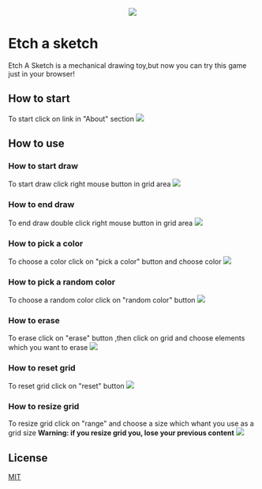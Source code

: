 <p align="center">
    <img src="https://github.com/andreyoch/readme_practice/blob/main/logo.png">
  </a>


# Etch a sketch

Etch A Sketch is a mechanical drawing toy,but now you can try this game just in your browser!

## How to start
To start click on link in "About" section
![](https://github.com/andreyoch/readme_files/blob/master/etch_a_sketch/how_to_start.gif)



## How to use
### How to start draw 
To start draw  click right mouse button in grid area 
![](https://github.com/andreyoch/readme_files/blob/master/etch_a_sketch/how_to_start_draw.gif)
### How to end draw
To end draw double click right mouse button in grid area 
![](https://github.com/andreyoch/readme_files/blob/master/etch_a_sketch/how_to_end_draw.gif)
### How to pick a color
To choose a color click on "pick a color" button and choose color
![](https://github.com/andreyoch/readme_files/blob/master/etch_a_sketch/how_to_pick_a_color_color.gif)
### How to pick a random color
To choose a random color click on "random color" button
![](https://github.com/andreyoch/readme_files/blob/master/etch_a_sketch/how_to_pick_a_random_color.gif)
### How to erase 
To erase click on "erase" button ,then click on grid and choose elements which you want to erase
![](https://github.com/andreyoch/readme_files/blob/master/etch_a_sketch/how_to_erase.gif)
### How to reset grid
To reset grid click on "reset" button 
![](https://github.com/andreyoch/readme_files/blob/master/etch_a_sketch/how_to_reset_grid.gif)
### How to resize grid
To resize grid click on "range" and choose a size which whant you use as a grid size
**Warning: if you resize grid you, lose your previous content**
![](https://github.com/andreyoch/readme_files/blob/master/etch_a_sketch/how_to_resize_grid.gif)
## License
[MIT](https://choosealicense.com/licenses/mit/)
